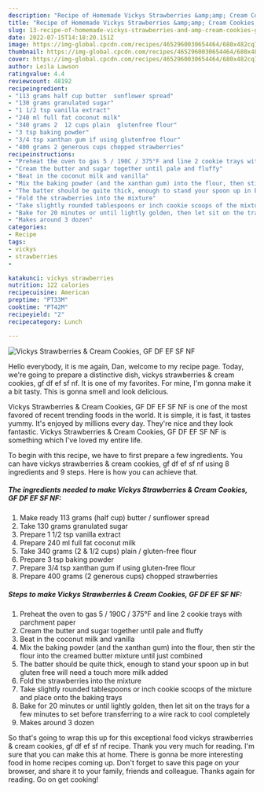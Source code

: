 ```yaml
---
description: "Recipe of Homemade Vickys Strawberries &amp;amp; Cream Cookies, GF DF EF SF NF"
title: "Recipe of Homemade Vickys Strawberries &amp;amp; Cream Cookies, GF DF EF SF NF"
slug: 13-recipe-of-homemade-vickys-strawberries-and-amp-cream-cookies-gf-df-ef-sf-nf
date: 2022-07-15T14:18:20.151Z
image: https://img-global.cpcdn.com/recipes/4652960030654464/680x482cq70/vickys-strawberries-cream-cookies-gf-df-ef-sf-nf-recipe-main-photo.jpg
thumbnail: https://img-global.cpcdn.com/recipes/4652960030654464/680x482cq70/vickys-strawberries-cream-cookies-gf-df-ef-sf-nf-recipe-main-photo.jpg
cover: https://img-global.cpcdn.com/recipes/4652960030654464/680x482cq70/vickys-strawberries-cream-cookies-gf-df-ef-sf-nf-recipe-main-photo.jpg
author: Leila Lawson
ratingvalue: 4.4
reviewcount: 48192
recipeingredient:
- "113 grams half cup butter  sunflower spread"
- "130 grams granulated sugar"
- "1 1/2 tsp vanilla extract"
- "240 ml full fat coconut milk"
- "340 grams 2  12 cups plain  glutenfree flour"
- "3 tsp baking powder"
- "3/4 tsp xanthan gum if using glutenfree flour"
- "400 grams 2 generous cups chopped strawberries"
recipeinstructions:
- "Preheat the oven to gas 5 / 190C / 375°F and line 2 cookie trays with parchment paper"
- "Cream the butter and sugar together until pale and fluffy"
- "Beat in the coconut milk and vanilla"
- "Mix the baking powder (and the xanthan gum) into the flour, then stir the flour into the creamed butter mixture until just combined"
- "The batter should be quite thick, enough to stand your spoon up in but gluten free will need a touch more milk added"
- "Fold the strawberries into the mixture"
- "Take slightly rounded tablespoons or inch cookie scoops of the mixture and place onto the baking trays"
- "Bake for 20 minutes or until lightly golden, then let sit on the trays for a few minutes to set before transferring to a wire rack to cool completely"
- "Makes around 3 dozen"
categories:
- Recipe
tags:
- vickys
- strawberries
- 

katakunci: vickys strawberries  
nutrition: 122 calories
recipecuisine: American
preptime: "PT33M"
cooktime: "PT42M"
recipeyield: "2"
recipecategory: Lunch

---
```



![Vickys Strawberries &amp; Cream Cookies, GF DF EF SF NF](https://img-global.cpcdn.com/recipes/4652960030654464/680x482cq70/vickys-strawberries-cream-cookies-gf-df-ef-sf-nf-recipe-main-photo.jpg)

Hello everybody, it is me again, Dan, welcome to my recipe page. Today, we're going to prepare a distinctive dish, vickys strawberries &amp; cream cookies, gf df ef sf nf. It is one of my favorites. For mine, I'm gonna make it a bit tasty. This is gonna smell and look delicious.

Vickys Strawberries &amp; Cream Cookies, GF DF EF SF NF is one of the most favored of recent trending foods in the world. It is simple, it is fast, it tastes yummy. It's enjoyed by millions every day. They're nice and they look fantastic. Vickys Strawberries &amp; Cream Cookies, GF DF EF SF NF is something which I've loved my entire life.




To begin with this recipe, we have to first prepare a few ingredients. You can have vickys strawberries &amp; cream cookies, gf df ef sf nf using 8 ingredients and 9 steps. Here is how you can achieve that.

<!--inarticleads1-->

##### The ingredients needed to make Vickys Strawberries &amp; Cream Cookies, GF DF EF SF NF:

1. Make ready 113 grams (half cup) butter / sunflower spread
1. Take 130 grams granulated sugar
1. Prepare 1 1/2 tsp vanilla extract
1. Prepare 240 ml full fat coconut milk
1. Take 340 grams (2 &amp; 1/2 cups) plain / gluten-free flour
1. Prepare 3 tsp baking powder
1. Prepare 3/4 tsp xanthan gum if using gluten-free flour
1. Prepare 400 grams (2 generous cups) chopped strawberries




<!--inarticleads2-->

##### Steps to make Vickys Strawberries &amp; Cream Cookies, GF DF EF SF NF:

1. Preheat the oven to gas 5 / 190C / 375°F and line 2 cookie trays with parchment paper
1. Cream the butter and sugar together until pale and fluffy
1. Beat in the coconut milk and vanilla
1. Mix the baking powder (and the xanthan gum) into the flour, then stir the flour into the creamed butter mixture until just combined
1. The batter should be quite thick, enough to stand your spoon up in but gluten free will need a touch more milk added
1. Fold the strawberries into the mixture
1. Take slightly rounded tablespoons or inch cookie scoops of the mixture and place onto the baking trays
1. Bake for 20 minutes or until lightly golden, then let sit on the trays for a few minutes to set before transferring to a wire rack to cool completely
1. Makes around 3 dozen




So that's going to wrap this up for this exceptional food vickys strawberries &amp; cream cookies, gf df ef sf nf recipe. Thank you very much for reading. I'm sure that you can make this at home. There is gonna be more interesting food in home recipes coming up. Don't forget to save this page on your browser, and share it to your family, friends and colleague. Thanks again for reading. Go on get cooking!
